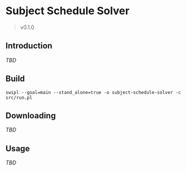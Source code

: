 # Subject Schedule Solver
> v0.1.0

## Introduction
_TBD_

## Build
```shell
swipl --goal=main --stand_alone=true -o subject-schedule-solver -c src/run.pl
```

## Downloading
_TBD_

## Usage
_TBD_
